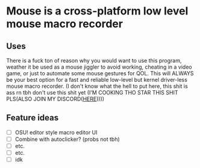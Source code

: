 # Mouse is a cross-platform low level mouse macro recorder

## Uses
There is a fuck ton of reason why you would want to use this program, weather it be used as a mouse jiggler to avoid working, cheating in a video game, or just to automate some mouse gestures for QOL. This will ALWAYS be your best option for a fast and reliable low-level but kernel driver-less mouse macro recorder. (I don't know what the hell to put here, this shit is ass rn tbh don't use this shit yet (I'M COOKING THO STAR THIS SHIT PLS(ALSO JOIN MY DISCORD([HERE](https://discord.gg/jgZXb7NUhE)))))




## Feature ideas
- [ ] OSU! editor style macro editor UI
- [ ] Combine with autoclicker? (probs not tbh)
- [ ] etc.
- [ ] etc.
- [ ] idk
